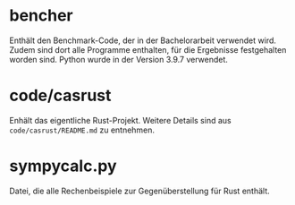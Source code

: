 # bencher
Enthält den Benchmark-Code, der in der Bachelorarbeit verwendet wird. Zudem sind dort alle Programme enthalten, für die Ergebnisse festgehalten worden sind. Python wurde in der Version 3.9.7 verwendet.

# code/casrust
Enhält das eigentliche Rust-Projekt. Weitere Details sind aus `code/casrust/README.md` zu entnehmen.

# sympycalc.py
Datei, die alle Rechenbeispiele zur Gegenüberstellung für Rust enthält.